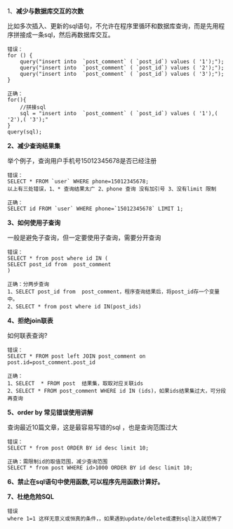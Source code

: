 1、**减少与数据库交互的次数**

比如多次插入、更新的sql语句，不允许在程序里循环和数据库查询，而是先用程序拼接成一条sql，然后再数据库交互。

    错误：
    for () {
        query("insert into  `post_comment` ( `post_id`) values ( '1');");
        query("insert into  `post_comment` ( `post_id`) values ( '2');");
        query("insert into  `post_comment` ( `post_id`) values ( '3');");
    }

    正确：
    for(){
        //拼接sql
        sql = "insert into  `post_comment` ( `post_id`) values ( '1'),( '2'),( '3');" 
    }
    query(sql);

**2、减少查询结果集**

举个例子，查询用户手机号15012345678是否已经注册

    错误：
    SELECT * FROM `user` WHERE phone=15012345678;
    以上有三处错误，1、* 查询结果太广 2、phone 查询 没有加引号 3、没有limit 限制

    正确：
    SELECT id FROM `user` WHERE phone=`15012345678` LIMIT 1;

**3、如何使用子查询**

一般是避免子查询，但一定要使用子查询，需要分开查询

```
错误：
SELECT * from post where id IN (
SELECT post_id from  post_comment
)

正确：分两步查询
1、SELECT post_id from  post_comment，程序查询结果后，将post_id存一个变量中。
2、SELECT * from post where id IN(post_ids)
```

**4、拒绝join联表**

如何联表查询?

```
错误：
SELECT * FROM post left JOIN post_comment on post.id=post_comment.post_id

正确：
1、SELECT  * FROM post  结果集，取取对应关联ids
2、SELECT * FROM post_comment WHERE id IN (ids)，如果ids结果集过大，可分段再查询
```

**5、order by 常见错误使用讲解**

查询最近10篇文章，这是最容易写错的sql ，也是查询范围过大

```
错误：
SELECT * from post ORDER BY id desc limit 10;

正确：需限制id的取值范围，减少查询范围
SELECT * from post WHERE id>1000 ORDER BY id desc limit 10;
```

**6、禁止在sql语句中使用函数,可以程序先用函数计算好。**

**7、杜绝危险SQL**

```
错误
where 1=1 这样无意义或恒真的条件，，如果遇到update/delete或遭到sql注入就恐怖了
```



